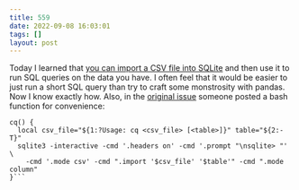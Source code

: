 ```yaml
---
title: 559
date: 2022-09-08 16:03:01
tags: []
layout: post
---
```


Today I learned that [you can import a CSV file into SQLite](https://til.simonwillison.net/sqlite/one-line-csv-operations) and then use it to run SQL queries on the data you have. I often feel that it would be easier to just run a short SQL query than try to craft some monstrosity with pandas. Now I know exactly how. Also, in the [original issue](https://github.com/multiprocessio/dsq/issues/70) someone posted a bash function for convenience:

```# Usage: cq <csv_file> [<table>]
cq() {
  local csv_file="${1:?Usage: cq <csv_file> [<table>]}" table="${2:-T}"
  sqlite3 -interactive -cmd '.headers on' -cmd '.prompt "\nsqlite> "' \
    -cmd '.mode csv' -cmd ".import '$csv_file' '$table'" -cmd ".mode column"
}```
